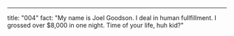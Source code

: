 ---

title: "004"
fact: "My name is Joel Goodson.  I deal in human fullfillment.  I grossed over $8,000 in one night.  Time of your life, huh kid?"
